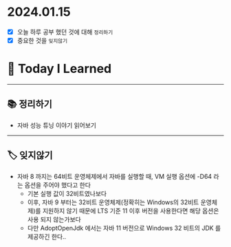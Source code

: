 # 2024.01.15

- [x] 오늘 하루 공부 했던 것에 대해 `정리하기`
- [x] 중요한 것을 `잊지않기`

# 🚩 Today I Learned

---

## 📚 정리하기

- 자바 성능 튜닝 이야기 읽어보기

---

## 🏷 잊지않기

- 자바 8 까지는 64비트 운영체제에서 자바를 실행할 때, VM 실행 옵션에 -D64 라는 옵션을 주어야 했다고 한다
  - 기본 실행 값이 32비트였나보다
  - 이후, 자바 9 부터는 32비트 운영체제(정확히는 Windows의 32비트 운영체제)를 지원하지 않기 때문에 LTS 기준 11 이후 버전을 사용한다면 해당 옵션은 사용 되지 않는가보다
  - 다만 AdoptOpenJdk 에서는 자바 11 버전으로 Windows 32 비트의 JDK 를 제공하긴 한다..
